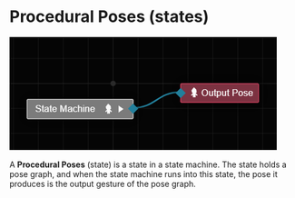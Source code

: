 # Procedural Poses (states)

![state-machine.png](./state-machine.png)

A **Procedural Poses** (state) is a state in a state machine. The state holds a pose graph, and when the state machine runs into this state, the pose it produces is the output gesture of the pose graph.